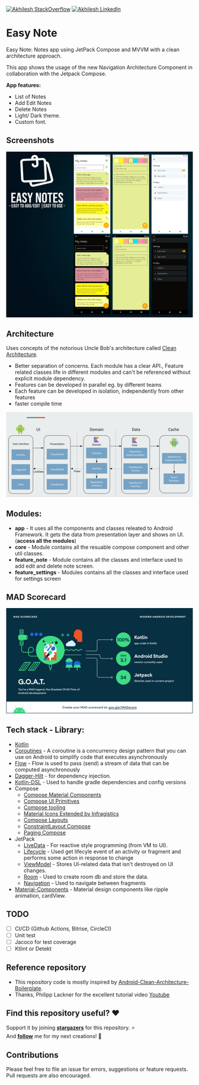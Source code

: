 
[![Akhilesh StackOverflow](https://img.shields.io/badge/Akhilesh-StackOverflow-orange.svg?style=for-the-badge)](https://stackoverflow.com/users/1548824/akhilesh0707)
[![Akhilesh LinkedIn](https://img.shields.io/badge/Akhilesh-LinkedIn-blue.svg?style=for-the-badge)](https://www.linkedin.com/in/akhilesh0707/)

# Easy Note
Easy Note: Notes app using JetPack Compose and MVVM with a clean architecture approach.

This app shows the usage of the new Navigation Architecture Component in collaboration with the Jetpack Compose.

**App features:**
- List of Notes
- Add Edit Notes
- Delete Notes
- Light/ Dark theme.
- Custom font.

## Screenshots
<img alt="List" src="art/screenshot.png">

## Architecture
Uses concepts of the notorious Uncle Bob's architecture called [Clean Architecture](https://blog.cleancoder.com/uncle-bob/2012/08/13/the-clean-architecture.html).</br>

* Better separation of concerns. Each module has a clear API., Feature related classes life in different modules and can't be referenced without explicit module dependency.
* Features can be developed in parallel eg. by different teams
* Each feature can be developed in isolation, independently from other features
* faster compile time
<img src="art/app_architecture.png">

## Modules:
* **app** - It uses all the components and classes releated to Android Framework. It gets the data from presentation layer and shows on UI. (**access all the modules**)
* **core** - Module contains all the resuable compose component and other util classes.
* **feature_note** - Module contains all the classes and interface used to add edit and delete note screen.
* **feature_settings** - Modules contains all the classes and interface used for settings screen

## MAD Scorecard
[<img src="art/mad_scorecard.png">](https://madscorecard.withgoogle.com/scorecards/1096658178/)

## Tech stack - Library:

- [Kotlin](https://kotlinlang.org/)
- [Coroutines](https://github.com/Kotlin/kotlinx.coroutines) - A coroutine is a concurrency design pattern that you can use on Android to simplify code that executes asynchronously
- [Flow](https://kotlin.github.io/kotlinx.coroutines/kotlinx-coroutines-core/kotlinx.coroutines.flow/) - Flow is used to pass (send) a stream of data that can be computed asynchronously
- [Dagger-Hilt](https://developer.android.com/training/dependency-injection/hilt-android) - for dependency injection.
- [Kotlin-DSL](https://docs.gradle.org/current/userguide/kotlin_dsl.html) - Used to handle gradle dependencies and config versions
- Compose
    * [Compose Material Components](https://mvnrepository.com/artifact/androidx.compose.material/material)
    * [Compose UI Primitives](https://developer.android.com/jetpack/androidx/releases/compose-ui)
    * [Compose tooling](https://developer.android.com/jetpack/compose/tooling)
    * [Material Icons Extended by Infragistics](https://github.com/IgniteUI/material-icons-extended)
    * [Compose Layouts](https://mvnrepository.com/artifact/androidx.compose.foundation/foundation-layout)
    * [ConstraintLayout Compose](https://developer.android.com/jetpack/androidx/releases/constraintlayout)
    * [Paging Compose](https://developer.android.com/jetpack/androidx/releases/paging)
- JetPack
  * [LiveData](https://developer.android.com/topic/libraries/architecture/livedata) - For reactive style programming (from VM to UI). 
  * [Lifecycle](https://developer.android.com/jetpack/androidx/releases/lifecycle) - Used get lifecyle event of an activity or fragment and performs some action in response to change
  * [ViewModel](https://developer.android.com/topic/libraries/architecture/viewmodel) - Stores UI-related data that isn't destroyed on UI changes. 
  * [Room](https://developer.android.com/topic/libraries/architecture/room) - Used to create room db and store the data.
  * [Navigation](https://developer.android.com/guide/navigation/navigation-getting-started) - Used to navigate between fragments
- [Material-Components](https://github.com/material-components/material-components-android) - Material design components like ripple animation, cardView.

## TODO
- [ ] CI/CD (Github Actions, Bitrise, CircleCI)
- [ ] Unit test
- [ ] Jacoco for test coverage
- [ ] Ktlint or Detekt

## Reference repository
- This repository code is mostly inspired by [Android-Clean-Architecture-Boilerplate](https://github.com/bufferapp/android-clean-architecture-boilerplate).
- Thanks, Philipp Lackner for the excellent tutorial video [Youtube](https://www.youtube.com/watch?v=8YPXv7xKh2w&ab_channel=PhilippLackner) 

## Find this repository useful? :heart:
Support it by joining __[stargazers](https://github.com/akhilesh0707/Easy-Note/stargazers)__ for this repository. :star: <br>
And __[follow](https://github.com/akhilesh0707)__ me for my next creations! 🤩

## Contributions
Please feel free to file an issue for errors, suggestions or feature requests. Pull requests are also encouraged.
